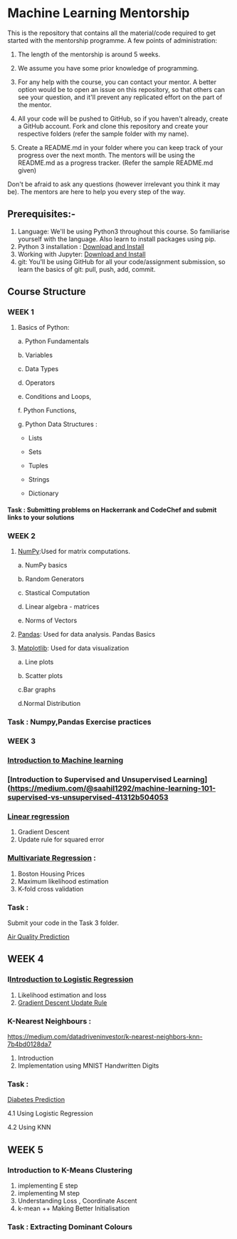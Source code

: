 # Machine Learning Mentorship

This is the repository that contains all the material/code required to get started with the mentorship programme. A few points of administration:

1. The length of the mentorship is around 5 weeks.

2. We assume you have some prior knowledge of programming.

3. For any help with the course, you can contact your mentor. A better option would be to open an issue on this repository, so that others can see your question, and it'll prevent any replicated effort on the part of the mentor.

4. All your code will be pushed to GitHub, so if you haven't already, create a GitHub account. Fork and clone this repository and create your respective folders (refer the sample folder with my name).

5. Create a README.md in your folder where you can keep track of your progress over the next month. The mentors will be using the README.md as a progress tracker. (Refer the sample README.md given)

Don't be afraid to ask any questions (however irrelevant you think it may be). The mentors are here to help you every step of the way.

## Prerequisites:-

1. Language: We'll be using Python3 throughout this course. So familiarise yourself with the language. Also learn to install packages using pip.
2. Python 3 installation : [Download and Install](https://www.python.org/downloads/)
3. Working with Jupyter: [Download and Install](https://jupyter.org/install)
4. git: You'll be using GitHub for all your code/assignment submission, so learn the basics of git: pull, push, add, commit.

 
## Course Structure

### WEEK 1


1. Basics of Python:

    a. Python Fundamentals
    
    b. Variables
    
    c. Data Types
    
    d. Operators
    
    e. Conditions and Loops,
    
    f. Python Functions,
    
    g. Python Data Structures :
         
      - Lists
      
      - Sets
      
      - Tuples
      
      - Strings
      
      - Dictionary

#### Task : Submitting problems on Hackerrank and CodeChef and submit links to your solutions


### WEEK 2
 
 1. [NumPy](https://numpy.org/):Used for matrix computations.
 
     a. NumPy basics
     
     b. Random Generators 
     
     c. Stastical Computation 
     
     d. Linear algebra - matrices 
     
     e. Norms of Vectors 
     
 2. [Pandas](https://pandas.pydata.org/): Used for data analysis.
 Pandas Basics
 
 3. [Matplotlib](https://matplotlib.org/): Used for data visualization
 
     a. Line plots  
     
     b. Scatter plots 
     
     c.Bar graphs  
     
     d.Normal Distribution
     
 ### Task : Numpy,Pandas Exercise practices
 
 
  ### WEEK 3
  ### [Introduction to Machine learning](https://towardsdatascience.com/machine-learning-an-introduction-23b84d51e6d0)
  ### [Introduction to Supervised and Unsupervised Learning](https://medium.com/@saahil1292/machine-learning-101-supervised-vs-unsupervised-41312b504053
  ### [Linear regression](https://towardsdatascience.com/linear-regression-detailed-view-ea73175f6e86)
  
   1. Gradient Descent 
   2. Update rule for squared error
   
  ### [Multivariate Regression](https://www.youtube.com/watch?v=J_LnPL3Qg70) : 
  
   1. Boston Housing Prices  
   2. Maximum likelihood estimation 
   3. K-fold cross validation 
  
   ### Task : 
   Submit your code in the Task 3 folder. 

   [Air Quality Prediction](https://www.kaggle.com/chiranjeevbit/air-quality-prediction)
 
   
 ## WEEK 4
 
   ### I[Introduction to Logistic Regression](https://towardsdatascience.com/logistic-regression-detailed-overview-46c4da4303bc)
  1. Likelihood estimation and loss 
  2. [Gradient Descent Update Rule](https://towardsdatascience.com/logistic-regression-detailed-overview-46c4da4303bc)
  
  ### K-Nearest Neighbours : 
 https://medium.com/datadriveninvestor/k-nearest-neighbors-knn-7b4bd0128da7
  1. Introduction 
  2. Implementation using MNIST Handwritten Digits 
  
  
 ### Task : 
 [Diabetes Prediction](https://www.kaggle.com/uciml/pima-indians-diabetes-database/data)

4.1 Using Logistic Regression

4.2 Using KNN
  
  
 ## WEEK 5
 
 
 ### Introduction to K-Means Clustering
 1. implementing E step 
 2. implementing M step
 3. Understanding Loss , Coordinate Ascent 
 4. k-mean ++ Making Better Initialisation
 
 ### Task : Extracting Dominant Colours
 
 
  
  
  
   
  


   
   
